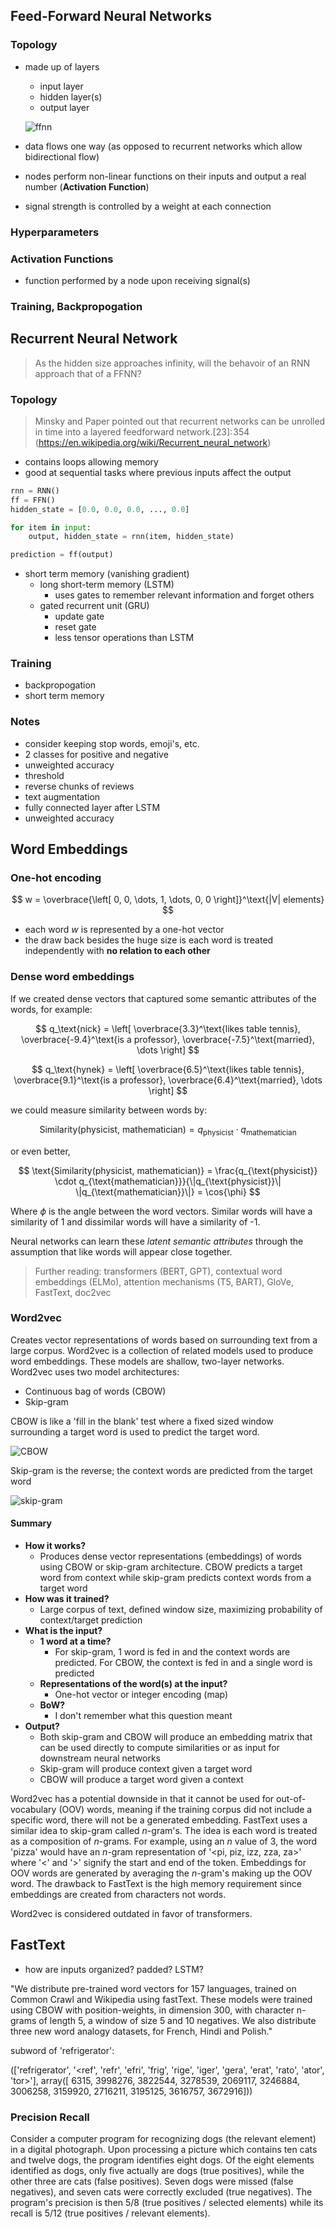 ## Feed-Forward Neural Networks

### Topology

- made up of layers
    - input layer
    - hidden layer(s)
    - output layer

    ![ffnn](./images/ffnn.png)

- data flows one way (as opposed to recurrent networks which allow bidirectional flow)
- nodes perform non-linear functions on their inputs and output a real number (**Activation Function**)
- signal strength is controlled by a weight at each connection

### Hyperparameters

### Activation Functions

- function performed by a node upon receiving signal(s)

### Training, Backpropogation

## Recurrent Neural Network

> As the hidden size approaches infinity, will the behavoir of an RNN approach that of a FFNN?

### Topology

> Minsky and Paper pointed out that recurrent networks can be unrolled in time into a layered feedforward network.[23]: 354 (https://en.wikipedia.org/wiki/Recurrent_neural_network)

- contains loops allowing memory
- good at sequential tasks where previous inputs affect the output


```python
rnn = RNN()
ff = FFN()
hidden_state = [0.0, 0.0, 0.0, ..., 0.0]

for item in input:
    output, hidden_state = rnn(item, hidden_state)

prediction = ff(output)
```
- short term memory (vanishing gradient)
    - long short-term memory (LSTM)
        - uses gates to remember relevant information and forget others
    - gated recurrent unit (GRU)
        - update gate
        - reset gate
        - less tensor operations than LSTM

### Training

- backpropogation
- short term memory

### Notes

- consider keeping stop words, emoji's, etc.
- 2 classes for positive and negative
- unweighted accuracy
- threshold
- reverse chunks of reviews
- text augmentation
- fully connected layer after LSTM
- unweighted accuracy

## Word Embeddings

### One-hot encoding
$$
w = \overbrace{\left[ 0, 0, \dots, 1, \dots, 0, 0 \right]}^\text{|V| elements}
$$

- each word $w$ is represented by a one-hot vector
- the draw back besides the huge size is each word is treated independently with **no relation to each other**

### Dense word embeddings

If we created dense vectors that captured some semantic attributes of the words, for example:

$$
q_\text{nick} = \left[ \overbrace{3.3}^\text{likes table tennis}, \overbrace{-9.4}^\text{is a professor}, \overbrace{-7.5}^\text{married}, \dots \right]
$$

$$
q_\text{hynek} = \left[ \overbrace{6.5}^\text{likes table tennis}, \overbrace{9.1}^\text{is a professor}, \overbrace{6.4}^\text{married}, \dots \right]
$$

we could measure similarity between words by:

$$
\text{Similarity(physicist, mathematician)} = q_{\text{physicist}} \cdot q_{\text{mathematician}}
$$

or even better,

$$
\text{Similarity(physicist, mathematician)} = \frac{q_{\text{physicist}} \cdot q_{\text{mathematician}}}{\|q_{\text{physicist}}\| \|q_{\text{mathematician}}\|} = \cos{\phi}
$$

Where $\phi$ is the angle between the word vectors. Similar words will have a similarity of 1 and dissimilar words will have a similarity of -1.

Neural networks can learn these *latent semantic attributes* through the assumption that like words will appear close together.

> Further reading: transformers (BERT, GPT), contextual word embeddings (ELMo), attention mechanisms (T5, BART), GloVe, FastText, doc2vec

### Word2vec

Creates vector representations of words based on surrounding text from a large corpus. Word2vec is a collection of related models used to produce word embeddings. These models are shallow, two-layer networks. Word2vec uses two model architectures:

- Continuous bag of words (CBOW)
- Skip-gram

CBOW is like a 'fill in the blank' test where a fixed sized window surrounding a target word is used to predict the target word.

![CBOW](./images/CBOW.png)

Skip-gram is the reverse; the context words are predicted from the target word

![skip-gram](./images/skip_gram.png)

#### Summary

- **How it works?**
    - Produces dense vector representations (embeddings) of words using CBOW or skip-gram architecture. CBOW predicts a target word from context while skip-gram predicts context words from a target word
- **How was it trained?**
    - Large corpus of text, defined window size, maximizing probability of context/target prediction
- **What is the input?**
    - **1 word at a time?**
        - For skip-gram, 1 word is fed in and the context words are predicted. For CBOW, the context is fed in and a single word is predicted
    - **Representations of the word(s) at the input?**
        - One-hot vector or integer encoding (map)
    - **BoW?**
        - I don't remember what this question meant
- **Output?**
    - Both skip-gram and CBOW will produce an embedding matrix that can be used directly to compute similarities or as input for downstream neural networks
    - Skip-gram will produce context given a target word
    - CBOW will produce a target word given a context

Word2vec has a potential downside in that it cannot be used for out-of-vocabulary (OOV) words, meaning if the training corpus did not include a specific word, there will not be a generated embedding. FastText uses a similar idea to skip-gram called $n$-gram's. The idea is each word is treated as a composition of $n$-grams. For example, using an $n$ value of 3, the word 'pizza' would have an $n$-gram representation of '<pi, piz, izz, zza, za>' where '<' and '>' signify the start and end of the token. Embeddings for OOV words are generated by averaging the $n$-gram's making up the OOV word. The drawback to FastText is the high memory requirement since embeddings are created from characters not words.

Word2vec is considered outdated in favor of transformers.

## FastText

- how are inputs organized? padded? LSTM?

"We distribute pre-trained word vectors for 157 languages, trained on Common Crawl and Wikipedia using fastText. These models were trained using CBOW with position-weights, in dimension 300, with character n-grams of length 5, a window of size 5 and 10 negatives. We also distribute three new word analogy datasets, for French, Hindi and Polish."


subword of 'refrigerator':

(['refrigerator', '<ref', 'refr', 'efri', 'frig', 'rige', 'iger', 'gera', 'erat', 'rato', 'ator', 'tor>'], array([   6315, 3998276, 
3822544, 3278539, 2069117, 3246884, 3006258,
       3159920, 2716211, 3195125, 3616757, 3672916]))



### Precision Recall

Consider a computer program for recognizing dogs (the relevant element) in a digital photograph. Upon processing a picture which contains ten cats and twelve dogs, the program identifies eight dogs. Of the eight elements identified as dogs, only five actually are dogs (true positives), while the other three are cats (false positives). Seven dogs were missed (false negatives), and seven cats were correctly excluded (true negatives). The program's precision is then 5/8 (true positives / selected elements) while its recall is 5/12 (true positives / relevant elements).